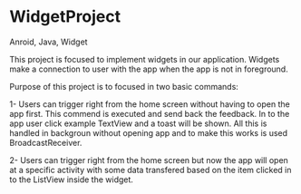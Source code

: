 # WidgetProject
Anroid, Java, Widget

This project is focused to implement widgets in our application. Widgets make a connection to user with the app when the app is not in foreground.

Purpose of this project is to focused in two basic commands:

1- Users can trigger right from the home screen without having to open the app first. This commend is executed and send back the feedback.
In to the app user click example TextView and a toast will be shown. All this is handled in backgroun without opening app and to make this works
is used BroadcastReceiver.

2- Users can trigger right from the home screen but now the app will open at a specific activity with some data transfered based on the item
clicked in to the ListView inside the widget.
